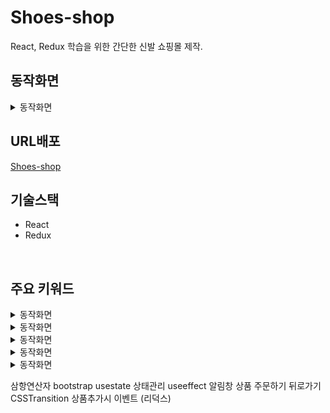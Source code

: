 # Shoes-shop
React, Redux 학습을 위한 간단한 신발 쇼핑몰 제작.
<br>

## 동작화면
<details markdown="1">
<summary>동작화면</summary>
<img src='https://user-images.githubusercontent.com/63529753/150649352-1b5d0c50-13d7-4f23-a3fc-76dd80a616e8.gif' width=100%' height=100% />
</details/>
            
                                                                                                                            
## URL배포
[Shoes-shop](https://shoes1676-site.netlify.app/)
<br>

## 기술스택
- React
- Redux
<br>

## 주요 키워드
<details markdown="1">
<summary>동작화면</summary>
<img src='https://user-images.githubusercontent.com/63529753/150649349-9355e741-0f20-4bcd-bf77-44ce9c7c3bb3.gif' width=50%' height=50% />
</details/>

<details markdown="1">
<summary>동작화면</summary>
<img src='https://user-images.githubusercontent.com/63529753/150649350-55b022f2-057d-4de5-b9d1-68c65aaa10fa.gif' width=50%' height=50% />
</details/>
                       
<details markdown="1">
<summary>동작화면</summary>
<img src='https://user-images.githubusercontent.com/63529753/150649351-b1ec28df-c065-4b4c-b7d7-569ca57f302c.gif' width=50%' height=50% />
</details/>

<details markdown="1">
<summary>동작화면</summary>
<img src='https://user-images.githubusercontent.com/63529753/150649355-3232126c-b0c7-4c8c-98f3-f1def55d1401.gif' width=50%' height=50% />
</details/>
                       
<details markdown="1">
<summary>동작화면</summary>
<img src='https://user-images.githubusercontent.com/63529753/150649356-25bc0ce4-515b-4eb5-8b87-cf28e358e392.gif' width=50%' height=50% />
</details/>
                       
                       


삼항연산자
bootstrap
usestate 상태관리
useeffect 알림창
상품 주문하기
뒤로가기
CSSTransition
상품추가시 이벤트 (리덕스)
